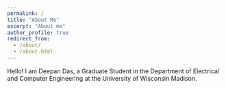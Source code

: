 ```yaml
---
permalink: /
title: "About Me"
excerpt: "About me"
author_profile: true
redirect_from: 
  - /about/
  - /about.html
---
```


Hello!
I am Deepan Das, a Graduate Student in the Department of Electrical and Computer Engineering at the University of Wisconsin Madison. 
